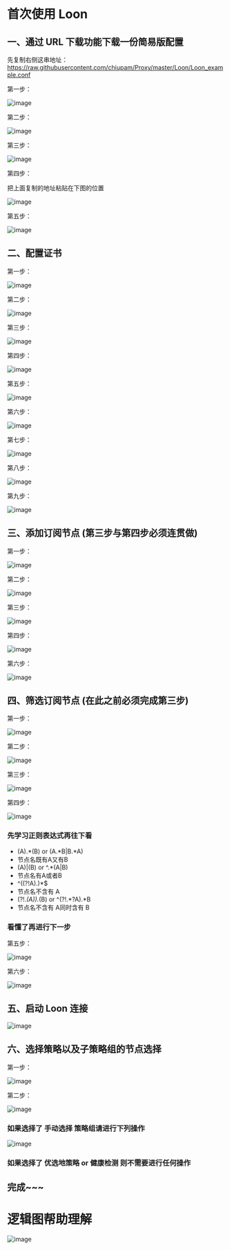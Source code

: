 # 首次使用 Loon

## 一、通过 URL 下载功能下载一份简易版配置

先复制右侧这串地址：https://raw.githubusercontent.com/chiupam/Proxy/master/Loon/Loon_example.conf

第一步：

![image](https://raw.githubusercontent.com/chiupam/tutorial-image/master/Loon/peizhi.png)

第二步：

![image](https://raw.githubusercontent.com/chiupam/tutorial-image/master/Loon/URL.png)

第三步：

![image](https://raw.githubusercontent.com/chiupam/tutorial-image/master/Loon/URL_1.png)

第四步：

把上面复制的地址粘贴在下图的位置

![image](https://raw.githubusercontent.com/chiupam/tutorial-image/master/Loon/URL_2.png)

第五步：

![image](https://raw.githubusercontent.com/chiupam/tutorial-image/master/Loon/URL_3.png)

## 二、配置证书

第一步：

![image](https://raw.githubusercontent.com/chiupam/tutorial-image/master/Loon/zhengshuguanli.png)

第二步：

![image](https://raw.githubusercontent.com/chiupam/tutorial-image/master/Loon/mitm_1.jpg)

第三步：

![image](https://raw.githubusercontent.com/chiupam/tutorial-image/master/Loon/mitm_2.jpg)

第四步：

![image](https://raw.githubusercontent.com/chiupam/tutorial-image/master/Loon/mitm_3.jpg)

第五步：

![image](https://raw.githubusercontent.com/chiupam/tutorial-image/master/Loon/mitm_4.jpg)

第六步：

![image](https://raw.githubusercontent.com/chiupam/tutorial-image/master/Loon/mitm_5.jpg)

第七步：

![image](https://raw.githubusercontent.com/chiupam/tutorial-image/master/Loon/mitm_6.jpg)

第八步：

![image](https://raw.githubusercontent.com/chiupam/tutorial-image/master/Loon/mitm_7.jpg)

第九步：

![image](https://raw.githubusercontent.com/chiupam/tutorial-image/master/Loon/mitm_8.jpg)

## 三、添加订阅节点 (第三步与第四步必须连贯做)

第一步：

![image](https://raw.githubusercontent.com/chiupam/tutorial-image/master/Loon/Remote_Proxy.png)

第二步：

![image](https://raw.githubusercontent.com/chiupam/tutorial-image/master/Loon/Remote_Proxy_2.png)

第三步：

![image](https://raw.githubusercontent.com/chiupam/tutorial-image/master/Loon/Remote_Proxy_3.jpg)

第四步：

![image](https://raw.githubusercontent.com/chiupam/tutorial-image/master/Loon/Remote_Proxy_4.jpg)

第六步：

![image](https://raw.githubusercontent.com/chiupam/tutorial-image/master/Loon/Remote_Proxy_5.jpg)

## 四、筛选订阅节点 (在此之前必须完成第三步)

第一步：

![image](https://raw.githubusercontent.com/chiupam/tutorial-image/master/Loon/Remote_Filter.png)

第二步：

![image](https://raw.githubusercontent.com/chiupam/tutorial-image/master/Loon/Remote_Filter_1.jpg)

第三步：

![image](https://raw.githubusercontent.com/chiupam/tutorial-image/master/Loon/Remote_Filter_2.jpg)

第四步：

![image](https://raw.githubusercontent.com/chiupam/tutorial-image/master/Loon/Remote_Filter_3.jpg)

### 先学习正则表达式再往下看

- (A).*(B) or (A.*B|B.*A)
- 节点名既有A又有B 
- (A)|(B) or ^.*(A|B)
- 节点名有A或者B 
- ^((?!A).)*$
- 节点名不含有 A 
- (?!.*(A)).*(B) or ^(?!.*?A).*B
- 节点名不含有 A同时含有 B

### 看懂了再进行下一步

第五步：

![image](https://raw.githubusercontent.com/chiupam/tutorial-image/master/Loon/Remote_Filter_4.jpg)

第六步：

![image](https://raw.githubusercontent.com/chiupam/tutorial-image/master/Loon/Remote_Filter_5.jpg)

## 五、启动 Loon 连接

![image](https://raw.githubusercontent.com/chiupam/tutorial-image/master/Loon/START.jpg)

## 六、选择策略以及子策略组的节点选择

第一步：

![image](https://raw.githubusercontent.com/chiupam/tutorial-image/master/Loon/Proxy_Group.jpg)

第二步：

![image](https://raw.githubusercontent.com/chiupam/tutorial-image/master/Loon/Proxy_Group_1.png)

### 如果选择了 手动选择 策略组请进行下列操作

![image](https://raw.githubusercontent.com/chiupam/tutorial-image/master/Loon/Proxy_Group_select.jpg)

### 如果选择了 优选地策略 or 健康检测 则不需要进行任何操作

## 完成~~~

# 逻辑图帮助理解

![image](https://raw.githubusercontent.com/chiupam/tutorial-image/master/Loon/Frist_end.png)


